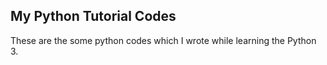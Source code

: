 ## My Python Tutorial Codes

These are the some python codes which I wrote while learning the Python 3.